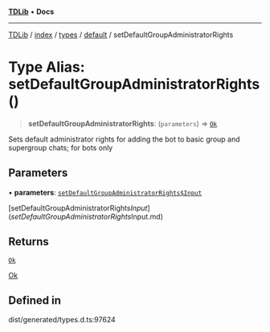 [**TDLib**](../../../../../../README.md) • **Docs**

***

[TDLib](../../../../../../modules.md) / [index](../../../../../README.md) / [types](../../../README.md) / [default](../README.md) / setDefaultGroupAdministratorRights

# Type Alias: setDefaultGroupAdministratorRights()

> **setDefaultGroupAdministratorRights**: (`parameters`) => [`Ok`](Ok-1.md)

Sets default administrator rights for adding the bot to basic group and supergroup chats; for bots only

## Parameters

• **parameters**: [`setDefaultGroupAdministratorRights$Input`](setDefaultGroupAdministratorRights$Input.md)

[setDefaultGroupAdministratorRights$Input](setDefaultGroupAdministratorRights$Input.md)

## Returns

[`Ok`](Ok-1.md)

[Ok](Ok-1.md)

## Defined in

dist/generated/types.d.ts:97624

